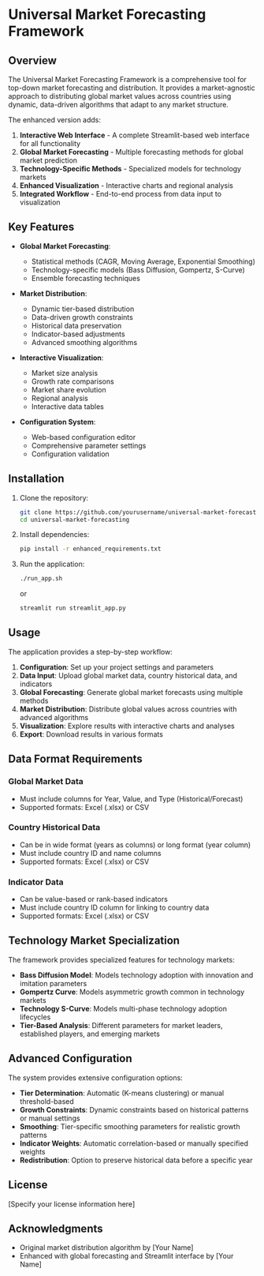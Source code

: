 # Universal Market Forecasting Framework

## Overview

The Universal Market Forecasting Framework is a comprehensive tool for top-down market forecasting and distribution. It provides a market-agnostic approach to distributing global market values across countries using dynamic, data-driven algorithms that adapt to any market structure.

The enhanced version adds:

1. **Interactive Web Interface** - A complete Streamlit-based web interface for all functionality
2. **Global Market Forecasting** - Multiple forecasting methods for global market prediction
3. **Technology-Specific Methods** - Specialized models for technology markets
4. **Enhanced Visualization** - Interactive charts and regional analysis
5. **Integrated Workflow** - End-to-end process from data input to visualization

## Key Features

- **Global Market Forecasting**:
  - Statistical methods (CAGR, Moving Average, Exponential Smoothing)
  - Technology-specific models (Bass Diffusion, Gompertz, S-Curve)
  - Ensemble forecasting techniques

- **Market Distribution**:
  - Dynamic tier-based distribution
  - Data-driven growth constraints
  - Historical data preservation
  - Indicator-based adjustments
  - Advanced smoothing algorithms

- **Interactive Visualization**:
  - Market size analysis
  - Growth rate comparisons
  - Market share evolution
  - Regional analysis
  - Interactive data tables

- **Configuration System**:
  - Web-based configuration editor
  - Comprehensive parameter settings
  - Configuration validation

## Installation

1. Clone the repository:
   ```bash
   git clone https://github.com/yourusername/universal-market-forecasting.git
   cd universal-market-forecasting
   ```

2. Install dependencies:
   ```bash
   pip install -r enhanced_requirements.txt
   ```

3. Run the application:
   ```bash
   ./run_app.sh
   ```
   or
   ```bash
   streamlit run streamlit_app.py
   ```

## Usage

The application provides a step-by-step workflow:

1. **Configuration**: Set up your project settings and parameters
2. **Data Input**: Upload global market data, country historical data, and indicators
3. **Global Forecasting**: Generate global market forecasts using multiple methods
4. **Market Distribution**: Distribute global values across countries with advanced algorithms
5. **Visualization**: Explore results with interactive charts and analyses
6. **Export**: Download results in various formats

## Data Format Requirements

### Global Market Data
- Must include columns for Year, Value, and Type (Historical/Forecast)
- Supported formats: Excel (.xlsx) or CSV

### Country Historical Data
- Can be in wide format (years as columns) or long format (year column)
- Must include country ID and name columns
- Supported formats: Excel (.xlsx) or CSV

### Indicator Data
- Can be value-based or rank-based indicators
- Must include country ID column for linking to country data
- Supported formats: Excel (.xlsx) or CSV

## Technology Market Specialization

The framework provides specialized features for technology markets:

- **Bass Diffusion Model**: Models technology adoption with innovation and imitation parameters
- **Gompertz Curve**: Models asymmetric growth common in technology markets
- **Technology S-Curve**: Models multi-phase technology adoption lifecycles
- **Tier-Based Analysis**: Different parameters for market leaders, established players, and emerging markets

## Advanced Configuration

The system provides extensive configuration options:

- **Tier Determination**: Automatic (K-means clustering) or manual threshold-based
- **Growth Constraints**: Dynamic constraints based on historical patterns or manual settings
- **Smoothing**: Tier-specific smoothing parameters for realistic growth patterns
- **Indicator Weights**: Automatic correlation-based or manually specified weights
- **Redistribution**: Option to preserve historical data before a specific year

## License

[Specify your license information here]

## Acknowledgments

- Original market distribution algorithm by [Your Name]
- Enhanced with global forecasting and Streamlit interface by [Your Name]
